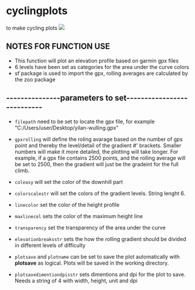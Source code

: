 # cyclingplots
to make cycling plots
<img src="https://github.com/EPdeJ/cyclingplots/">


## NOTES FOR FUNCTION USE
 
- This function will plot an elevation profile based on garmin gpx files
- 6 levels have been set as categories for the area under the curve colors
- sf package is used to import the gpx, rolling averages are calculated by the zoo package
 
## ---------------parameters to set---------------------------
- `filepath` need to be set to locate the gpx file, for example "C:/Users/user/Desktop/yilan-wulling.gpx"

- `gpxrolling` will define the roling avarage based on the number of gps point and thereby the level/detail of the gradient #' brackets. Smaller numbers will  make it more detailed, the plotting will take longer. For example, if a gpx file contains 2500 points, and the rolling average will be set to 2500, then the gradient will just be the gradeint for the full climb.

- `coleasy` will set the color of the downhill part
- `colorscalestr` will set the colors of the gradient levels. String lenght 6.
- `linecolor` set the color of the height profile
- `maxlinecol` sets the color of the maximum height line 
- `transparency` set the transparency of the area under the curve
- `elevationbreaksstr` sets the how the rolling gradient should be divided in different levels of difficulty
- `plotsave` and `plotname` can be set to save the plot automatically with **plotsave** as logical. Plots will be saved in the working directory.
- `plotsavedimentiondpisstr` sets dimentions and dpi for the plot to save. Needs a string of 4 with width, height, unit and dpi
